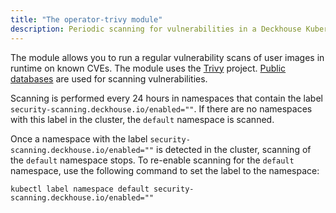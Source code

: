 ```yaml
---
title: "The operator-trivy module"
description: Periodic scanning for vulnerabilities in a Deckhouse Kubernetes Platform cluster.
---
```


The module allows you to run a regular vulnerability scans of user images in runtime on known CVEs. The module uses the [Trivy](https://github.com/aquasecurity/trivy) project. [Public databases](https://github.com/aquasecurity/travy-db/tree/main/pkg/vulnsrc) are used for scanning vulnerabilities.

Scanning is performed every 24 hours in namespaces that contain the label `security-scanning.deckhouse.io/enabled=""`.
If there are no namespaces with this label in the cluster, the `default` namespace is scanned.

Once a namespace with the label `security-scanning.deckhouse.io/enabled=""` is detected in the cluster, scanning of the `default` namespace stops.
To re-enable scanning for the `default` namespace, use the following command to set the label to the namespace:

```shell
kubectl label namespace default security-scanning.deckhouse.io/enabled=""
```
